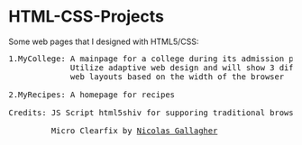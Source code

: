 # HTML-CSS-Projects
Some web pages that I designed with HTML5/CSS: </br>
<pre>
1.MyCollege: A mainpage for a college during its admission period
             Utilize adaptive web design and will show 3 different 
             web layouts based on the width of the browser

2.MyRecipes: A homepage for recipes</br>
Credits: JS Script html5shiv for supporing traditional browser by <a href = "https://github.com/aFarkas/html5shiv">aFarkas</a></br>
         Micro Clearfix by <a href = "http://nicolasgallagher.com/micro-clearfix-hack/">Nicolas Gallagher</a></br>
</pre>
